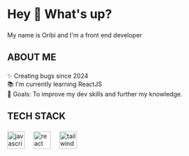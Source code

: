 <h1 align="left">Hey 👋 What's up?</h1>

###

<p align="left">My name is Oribi and I'm a front end developer</p>

###

<h2 align="left">ABOUT ME</h2>

###

<p align="left">✨ Creating bugs since 2024<br>📚 I'm currently learning ReactJS<br>🎯 Goals: To improve my dev skills and further my knowledge.</p>

###

<h2 align="left">TECH STACK</h2>

###

<div align="left">
  <img src="https://cdn.jsdelivr.net/gh/devicons/devicon/icons/javascript/javascript-original.svg" height="40" alt="javascript logo"  />
  <img width="12" />
  <img src="https://cdn.jsdelivr.net/gh/devicons/devicon/icons/react/react-original.svg" height="40" alt="react logo"  />
  <img width="12" />
  <img src="https://cdn.jsdelivr.net/gh/devicons/devicon/icons/tailwindcss/tailwindcss-original-wordmark.svg" height="40" alt="tailwindcss logo"  />
</div>

###
